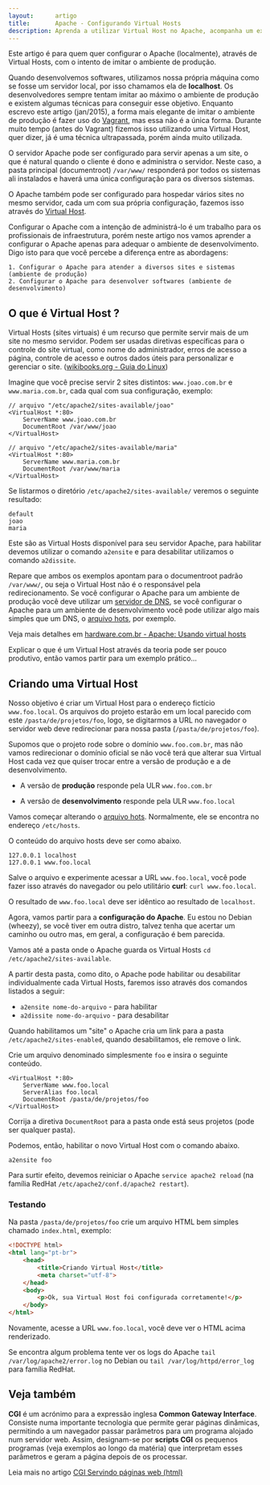 ```yaml
---
layout:      artigo
title:       Apache - Configurando Virtual Hosts
description: Aprenda a utilizar Virtual Host no Apache, acompanha um exemplo prático.
---
```


Este artigo é para quem quer configurar o Apache (localmente), através de Virtual Hosts, com o intento de imitar o
ambiente de produção.

Quando desenvolvemos softwares, utilizamos nossa própria máquina como se fosse um servidor local, por isso chamamos ela
de __localhost__. Os desenvolvedores sempre tentam imitar ao máximo o ambiente de produção e existem algumas técnicas
para conseguir esse objetivo. Enquanto escrevo este artigo (jan/2015), a forma mais elegante de imitar o ambiente de
produção é fazer uso do [Vagrant](https://www.vagrantup.com/), mas essa não é a única forma. Durante
muito tempo (antes do Vagrant) fizemos isso utilizando uma Virtual Host, quer dizer, já é uma técnica ultrapassada, porém
ainda muito utilizada.

O servidor Apache pode ser configurado para servir apenas a um site, o que é natural quando o cliente é dono e administra
o servidor. Neste caso, a pasta principal (documentroot) `/var/www/` responderá por todos os sistemas ali instalados e
haverá uma única configuração para os diversos sistemas.

O Apache também pode ser configurado para hospedar vários sites no mesmo servidor, cada um com sua própria configuração,
fazemos isso através do [Virtual Host](http://httpd.apache.org/docs/2.4/).

Configurar o Apache com a intenção de administrá-lo é um trabalho para os profissionais de infraestrutura, porém neste
artigo nos vamos aprender a configurar o Apache apenas para adequar o ambiente de desenvolvimento. Digo isto para que
você percebe a diferença entre as abordagens:

    1. Configurar o Apache para atender a diversos sites e sistemas (ambiente de produção)
    2. Configurar o Apache para desenvolver softwares (ambiente de desenvolvimento)



O que é Virtual Host ?
---

Virtual Hosts (sites virtuais) é um recurso que permite servir mais de um site no mesmo servidor. Podem ser usadas
diretivas específicas para o controle do site virtual, como nome do administrador, erros de acesso a página, controle de
acesso e outros dados úteis para personalizar e gerenciar o site. ([wikibooks.org - Guia do Linux](http://pt.wikibooks.org/wiki/Guia_do_Linux/Avan%C3%A7ado/Apache/Virtual_Hosts))

Imagine que você precise servir 2 sites distintos: `www.joao.com.br` e `www.maria.com.br`, cada qual com sua configuração,
exemplo:

    // arquivo "/etc/apache2/sites-available/joao"
    <VirtualHost *:80>
        ServerName www.joao.com.br
        DocumentRoot /var/www/joao
    </VirtualHost>

    // arquivo "/etc/apache2/sites-available/maria"
    <VirtualHost *:80>
        ServerName www.maria.com.br
        DocumentRoot /var/www/maria
    </VirtualHost>

Se listarmos o diretório `/etc/apache2/sites-available/` veremos o seguinte resultado:

    default
    joao
    maria

Este são as Virtual Hosts disponível para seu servidor Apache, para habilitar devemos utilizar o comando `a2ensite` e
para desabilitar utilizamos o comando `a2dissite`.

Repare que ambos os exemplos apontam para o documentroot padrão `/var/www/`, ou seja o Virtual Host não é o responsável
pela redirecionamento. Se você configurar o Apache para um ambiente de produção você deve utilizar um
[servidor de DNS](http://pt.wikipedia.org/wiki/Domain_Name_System), se você configurar o Apache para um
ambiente de desenvolvimento você pode utilizar algo mais simples que um DNS, o [arquivo hots](/misc/arquivo-hosts/), por
exemplo.

Veja mais detalhes em
[hardware.com.br - Apache: Usando virtual hosts](http://www.hardware.com.br/dicas/apache-virtual-hosts.html)

Explicar o que é um Virtual Host através da teoria pode ser pouco produtivo, então vamos partir para um exemplo prático...


Criando uma Virtual Host
---

Nosso objetivo é criar um Virtual Host para o endereço fictício `www.foo.local`. Os arquivos do projeto estarão em um
local parecido com este `/pasta/de/projetos/foo`, logo, se digitarmos a URL no navegador o servidor web deve
redirecionar para nossa pasta (`/pasta/de/projetos/foo`).

Supomos que o projeto rode sobre o domínio `www.foo.com.br`, mas não vamos redirecionar o domínio oficial se não você
terá que alterar sua Virtual Host cada vez que quiser trocar entre a versão de produção e a de desenvolvimento.

- A versão de __produção__ responde pela ULR `www.foo.com.br`

- A versão de __desenvolvimento__ responde pela ULR `www.foo.local`

Vamos começar alterando o [arquivo hots](/misc/arquivo-hosts/). Normalmente, ele se encontra no endereço `/etc/hosts`.

O conteúdo do arquivo hosts deve ser como abaixo.

    127.0.0.1 localhost
    127.0.0.1 www.foo.local

Salve o arquivo e experimente acessar a URL `www.foo.local`, você pode fazer isso através do navegador ou pelo utilitário
__curl__: `curl www.foo.local`.

O resultado de `www.foo.local` deve ser idêntico ao resultado de `localhost`.

Agora, vamos partir para a __configuração do Apache__. Eu estou no Debian (wheezy), se você tiver em outra distro,
talvez tenha que acertar um caminho ou outro mas, em geral, a configuração é bem parecida.

Vamos até a pasta onde o Apache guarda os Virtual Hosts `cd /etc/apache2/sites-available`.

A partir desta pasta, como dito, o Apache pode habilitar ou desabilitar individualmente cada Virtual Hosts, faremos isso
através dos comandos listados a seguir:

- `a2ensite nome-do-arquivo` - para habilitar
- `a2dissite nome-do-arquivo` - para desabilitar

Quando habilitamos um "site" o Apache cria um link para a pasta `/etc/apache2/sites-enabled`, quando desabilitamos, ele
remove o link.

Crie um arquivo denominado simplesmente `foo` e insira o seguinte conteúdo.

    <VirtualHost *:80>
        ServerName www.foo.local
        ServerAlias foo.local
        DocumentRoot /pasta/de/projetos/foo
    </VirtualHost>

Corrija a diretiva `DocumentRoot` para a pasta onde está seus projetos (pode ser qualquer pasta).

Podemos, então, habilitar o novo Virtual Host com o comando abaixo.

    a2ensite foo

Para surtir efeito, devemos reiniciar o Apache `service apache2 reload` (na família RedHat `/etc/apache2/conf.d/apache2 restart`).


### Testando

Na pasta `/pasta/de/projetos/foo` crie um arquivo HTML bem simples chamado `index.html`, exemplo:

```html
<!DOCTYPE html>
<html lang="pt-br">
    <head>
        <title>Criando Virtual Host</title>
        <meta charset="utf-8">
    </head>
    <body>
        <p>Ok, sua Virtual Host foi configurada corretamente!</p>
    </body>
</html>
```
Novamente, acesse a URL `www.foo.local`, você deve ver o HTML acima renderizado.

Se encontra algum problema tente ver os logs do Apache `tail /var/log/apache2/error.log` no Debian ou
`tail /var/log/httpd/error_log` para família RedHat.



Veja também
---

__CGI__ é um acrónimo para a expressão inglesa __Common Gateway Interface__. Consiste numa importante tecnologia que
permite gerar páginas dinâmicas, permitindo a um navegador passar parâmetros para um programa alojado num servidor web.
Assim, designam-se por __scripts CGI__ os pequenos programas (veja exemplos ao longo da matéria) que interpretam esses
parâmetros e geram a página depois de os processar.

Leia mais no artigo [CGI Servindo páginas web (html)](/misc/cgi-common-gateway-interface/)